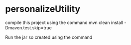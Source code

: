 # personalizeUtility

compile this project using the command mvn clean install -Dmaven.test.skip=true

Run the jar so created using the command 
